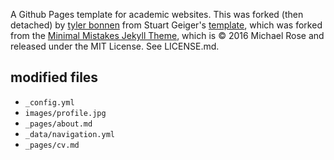 A Github Pages template for academic websites. This was forked (then detached) by [tyler bonnen](https://github.com/tzler) from Stuart Geiger's [template](https://github.com/staeiou/staeiou.github.io/), which was forked from the [Minimal Mistakes Jekyll Theme](https://mmistakes.github.io/minimal-mistakes/), which is © 2016 Michael Rose and released under the MIT License. See LICENSE.md.

## modified files
- `_config.yml`
- `images/profile.jpg`
- `_pages/about.md`
- `_data/navigation.yml`
- `_pages/cv.md`
